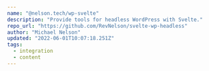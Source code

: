 ```yaml
---
name: "@nelson.tech/wp-svelte"
description: "Provide tools for headless WordPress with Svelte."
repo_url: "https://github.com/RevNelson/svelte-wp-headless"
author: "Michael Nelson"
updated: "2022-06-01T10:07:18.251Z"
tags: 
  - integration
  - content
---
```

